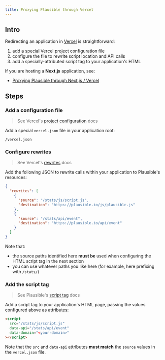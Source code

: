 ```yaml
---
title: Proxying Plausible through Vercel
---
```


## Intro

Redirecting an application in [Vercel](https://vercel.com/) is straightforward:

1. add a special Vercel project configuration file
2. configure the file to rewrite script location and API calls
3. add a specially-attributed script tag to your application's HTML

If you are hosting a **Next.js** application, see:

- [Proxying Plausible through Next.js / Vercel](https://plausible.io/docs/proxy/guides/nextjs)

## Steps

### Add a configuration file

> See Vercel's [project configuration](https://vercel.com/docs/cli#project-configuration) docs

Add a special `vercel.json` file in your application root:

```
/vercel.json
```

### Configure rewrites

>  See Vercel's [rewrites](https://vercel.com/docs/cli#project-configuration/rewrites) docs

Add the following JSON to rewrite calls within your application to Plausible's resources: 

```json
{
  "rewrites": [
    {
      "source": "/stats/js/script.js",
      "destination": "https://plausible.io/js/plausible.js"
    },
    {
      "source": "/stats/api/event",
      "destination": "https://plausible.io/api/event"
    }
  ]
}
```

Note that:

- the source paths identified here **must be** used when configuring the HTML script tag in the next section
- you can use whatever paths you like here (for example, here prefixing with  `/stats/`)

### Add the script tag

> See Plausible's [script tag](https://plausible.io/docs/plausible-script) docs 

Add a script tag to your application's HTML page, passing the values configured above as attributes:

```html
<script
  src="/stats/js/script.js"
  data-api="/stats/api/event"
  data-domain="<your-domain>"
></script>
```

Note that the `src` and `data-api` attributes **must match** the `source` values in the `vercel.json` file.

